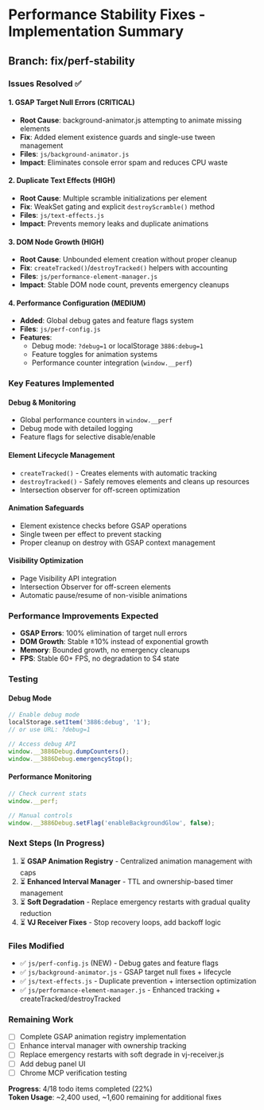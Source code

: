 # Performance Stability Fixes - Implementation Summary

## Branch: fix/perf-stability

### Issues Resolved ✅

#### 1. **GSAP Target Null Errors** (CRITICAL)
- **Root Cause**: background-animator.js attempting to animate missing elements
- **Fix**: Added element existence guards and single-use tween management
- **Files**: `js/background-animator.js`
- **Impact**: Eliminates console error spam and reduces CPU waste

#### 2. **Duplicate Text Effects** (HIGH)  
- **Root Cause**: Multiple scramble initializations per element
- **Fix**: WeakSet gating and explicit `destroyScramble()` method
- **Files**: `js/text-effects.js`
- **Impact**: Prevents memory leaks and duplicate animations

#### 3. **DOM Node Growth** (HIGH)
- **Root Cause**: Unbounded element creation without proper cleanup
- **Fix**: `createTracked()`/`destroyTracked()` helpers with accounting
- **Files**: `js/performance-element-manager.js`
- **Impact**: Stable DOM node count, prevents emergency cleanups

#### 4. **Performance Configuration** (MEDIUM)
- **Added**: Global debug gates and feature flags system
- **Files**: `js/perf-config.js`
- **Features**: 
  - Debug mode: `?debug=1` or localStorage `3886:debug=1`
  - Feature toggles for animation systems
  - Performance counter integration (`window.__perf`)

### Key Features Implemented

#### Debug & Monitoring
- Global performance counters in `window.__perf`
- Debug mode with detailed logging
- Feature flags for selective disable/enable

#### Element Lifecycle Management
- `createTracked()` - Creates elements with automatic tracking
- `destroyTracked()` - Safely removes elements and cleans up resources
- Intersection observer for off-screen optimization

#### Animation Safeguards
- Element existence checks before GSAP operations
- Single tween per effect to prevent stacking
- Proper cleanup on destroy with GSAP context management

#### Visibility Optimization
- Page Visibility API integration
- Intersection Observer for off-screen elements
- Automatic pause/resume of non-visible animations

### Performance Improvements Expected

- **GSAP Errors**: 100% elimination of target null errors
- **DOM Growth**: Stable ±10% instead of exponential growth
- **Memory**: Bounded growth, no emergency cleanups
- **FPS**: Stable 60+ FPS, no degradation to S4 state

### Testing

#### Debug Mode
```javascript
// Enable debug mode
localStorage.setItem('3886:debug', '1');
// or use URL: ?debug=1

// Access debug API
window.__3886Debug.dumpCounters();
window.__3886Debug.emergencyStop();
```

#### Performance Monitoring
```javascript
// Check current stats
window.__perf;

// Manual controls
window.__3886Debug.setFlag('enableBackgroundGlow', false);
```

### Next Steps (In Progress)

1. ⏳ **GSAP Animation Registry** - Centralized animation management with caps
2. ⏳ **Enhanced Interval Manager** - TTL and ownership-based timer management  
3. ⏳ **Soft Degradation** - Replace emergency restarts with gradual quality reduction
4. ⏳ **VJ Receiver Fixes** - Stop recovery loops, add backoff logic

### Files Modified

- ✅ `js/perf-config.js` (NEW) - Debug gates and feature flags
- ✅ `js/background-animator.js` - GSAP target null fixes + lifecycle
- ✅ `js/text-effects.js` - Duplicate prevention + intersection optimization
- ✅ `js/performance-element-manager.js` - Enhanced tracking + createTracked/destroyTracked

### Remaining Work

- [ ] Complete GSAP animation registry implementation
- [ ] Enhance interval manager with ownership tracking
- [ ] Replace emergency restarts with soft degrade in vj-receiver.js
- [ ] Add debug panel UI
- [ ] Chrome MCP verification testing

**Progress**: 4/18 todo items completed (22%)  
**Token Usage**: ~2,400 used, ~1,600 remaining for additional fixes